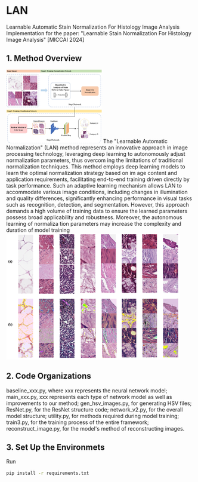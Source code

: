 # LAN
Learnable Automatic Stain Normalization For Histology Image Analysis
Implementation for the paper: "Learnable Stain Normalization For Histology Image Analysis" [MICCAI 2024]
## 1. Method Overview
<img src="./pic/1.png" alt="avatar" style="zoom: 25%;" />
The "Learnable Automatic Normalization" (LAN) method 
represents an innovative approach in image processing technology, leveraging 
deep learning to autonomously adjust normalization parameters, thus overcom
ing the limitations of traditional normalization techniques. This method employs 
deep learning models to learn the optimal normalization strategy based on im
age content and application requirements, facilitating end-to-end training driven 
directly by task performance. Such an adaptive learning mechanism allows LAN 
to accommodate various image conditions, including changes in illumination and 
quality differences, significantly enhancing performance in visual tasks such as 
recognition, detection, and segmentation. However, this approach demands a 
high volume of training data to ensure the learned parameters possess broad 
applicability and robustness. Moreover, the autonomous learning of normaliza
tion parameters may increase the complexity and duration of model training
<img src="./pic/2.png" alt="avatar" style="zoom: 67%;" />


## 2. Code Organizations
baseline_xxx.py, where xxx represents the neural network model;
main_xxx.py, xxx represents each type of network model as well as improvements to our method;
gen_hsv_images.py, for generating HSV files;
ResNet.py, for the ResNet structure code;
network_v2.py, for the overall model structure;
utility.py, for methods required during model training;
train3.py, for the training process of the entire framework;
reconstruct_image.py, for the model's method of reconstructing images.

## 3. Set Up the Environmets
Run

```bash
pip install -r requirements.txt
```